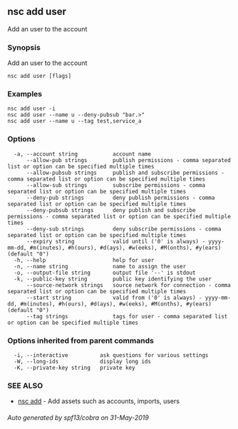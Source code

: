 ## nsc add user

Add an user to the account

### Synopsis

Add an user to the account

```
nsc add user [flags]
```

### Examples

```
nsc add user -i
nsc add user --name u --deny-pubsub "bar.>"
nsc add user --name u --tag test,service_a
```

### Options

```
  -a, --account string           account name
      --allow-pub strings        publish permissions - comma separated list or option can be specified multiple times
      --allow-pubsub strings     publish and subscribe permissions - comma separated list or option can be specified multiple times
      --allow-sub strings        subscribe permissions - comma separated list or option can be specified multiple times
      --deny-pub strings         deny publish permissions - comma separated list or option can be specified multiple times
      --deny-pubsub strings      deny publish and subscribe permissions - comma separated list or option can be specified multiple times
      --deny-sub strings         deny subscribe permissions - comma separated list or option can be specified multiple times
      --expiry string            valid until ('0' is always) - yyyy-mm-dd, #m(inutes), #h(ours), #d(ays), #w(eeks), #M(onths), #y(ears) (default "0")
  -h, --help                     help for user
  -n, --name string              name to assign the user
  -o, --output-file string       output file '--' is stdout
  -k, --public-key string        public key identifying the user
      --source-network strings   source network for connection - comma separated list or option can be specified multiple times
      --start string             valid from ('0' is always) - yyyy-mm-dd, #m(inutes), #h(ours), #d(ays), #w(eeks), #M(onths), #y(ears) (default "0")
      --tag strings              tags for user - comma separated list or option can be specified multiple times
```

### Options inherited from parent commands

```
  -i, --interactive          ask questions for various settings
  -W, --long-ids             display long ids
  -K, --private-key string   private key
```

### SEE ALSO

* [nsc add](nsc_add.md)	 - Add assets such as accounts, imports, users

###### Auto generated by spf13/cobra on 31-May-2019
